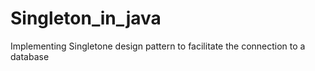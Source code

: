 # Singleton_in_java

Implementing Singletone design pattern to facilitate the connection to a database
